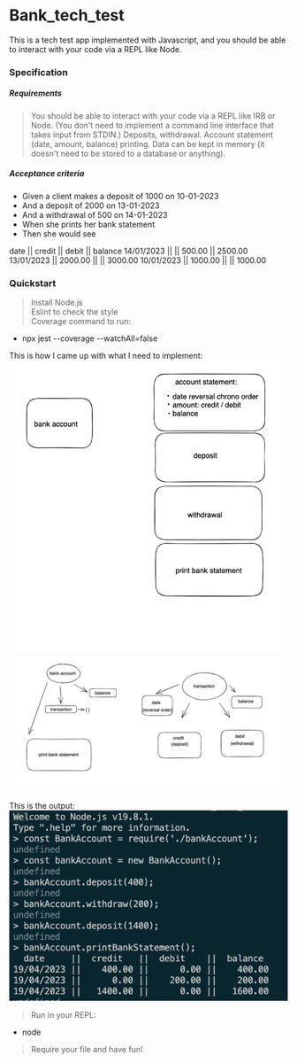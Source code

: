 # Bank_tech_test

This is a tech test app implemented with Javascript, and you should be able to interact with your code via a REPL like Node.

### Specification

##### Requirements
> You should be able to interact with your code via a REPL like IRB or Node. (You don't need to implement a command line interface that takes input from STDIN.)
> Deposits, withdrawal.
> Account statement (date, amount, balance) printing.
> Data can be kept in memory (it doesn't need to be stored to a database or anything).

##### Acceptance criteria
+ Given a client makes a deposit of 1000 on 10-01-2023
+ And a deposit of 2000 on 13-01-2023
+ And a withdrawal of 500 on 14-01-2023
+ When she prints her bank statement
+ Then she would see

date || credit || debit || balance
14/01/2023 || || 500.00 || 2500.00
13/01/2023 || 2000.00 || || 3000.00
10/01/2023 || 1000.00 || || 1000.00


### Quickstart

> Install Node.js <br />
> Eslint to check the style <br />
> Coverage command to run: 
 + npx jest --coverage --watchAll=false

This is how I came up with what I need to implement: 
![Diagram:](Diagram.png)
![Diagram2:](Diagram2.png)

This is the output:
![Output:](Output.png)

> Run in your REPL:
  + node 
> Require your file and have fun!
